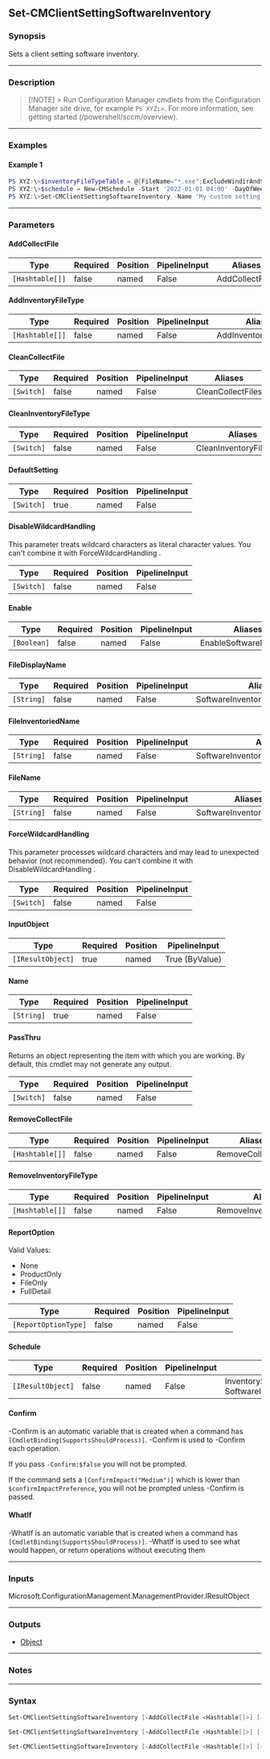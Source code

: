 Set-CMClientSettingSoftwareInventory
------------------------------------




### Synopsis
Sets a client setting software inventory.



---


### Description

> [!NOTE] > Run Configuration Manager cmdlets from the Configuration Manager site drive, for example `PS XYZ:>`. For more information, see getting started (/powershell/sccm/overview).



---


### Examples
#### Example 1
```PowerShell
PS XYZ:\>$inventoryFileTypeTable = @{FileName="*.exe";ExcludeWindirAndSubfolders=$True;ExcludeEncryptedAndCompressedFiles=$True;Subdirectories=$True;Path='All client hard disks'}
PS XYZ:\>$schedule = New-CMSchedule -Start '2022-01-01 04:00' -DayOfWeek Sunday -WeekOrder First
PS XYZ:\>Set-CMClientSettingSoftwareInventory -Name 'My custom setting' -Enable $true -Schedule $schedule -AddInventoryFileType $inventoryFileTypeTable
```



---


### Parameters
#### **AddCollectFile**








|Type           |Required|Position|PipelineInput|Aliases        |
|---------------|--------|--------|-------------|---------------|
|`[Hashtable[]]`|false   |named   |False        |AddCollectFiles|



#### **AddInventoryFileType**








|Type           |Required|Position|PipelineInput|Aliases              |
|---------------|--------|--------|-------------|---------------------|
|`[Hashtable[]]`|false   |named   |False        |AddInventoryFileTypes|



#### **CleanCollectFile**








|Type      |Required|Position|PipelineInput|Aliases          |
|----------|--------|--------|-------------|-----------------|
|`[Switch]`|false   |named   |False        |CleanCollectFiles|



#### **CleanInventoryFileType**








|Type      |Required|Position|PipelineInput|Aliases                |
|----------|--------|--------|-------------|-----------------------|
|`[Switch]`|false   |named   |False        |CleanInventoryFileTypes|



#### **DefaultSetting**








|Type      |Required|Position|PipelineInput|
|----------|--------|--------|-------------|
|`[Switch]`|true    |named   |False        |



#### **DisableWildcardHandling**

This parameter treats wildcard characters as literal character values. You can't combine it with ForceWildcardHandling .






|Type      |Required|Position|PipelineInput|
|----------|--------|--------|-------------|
|`[Switch]`|false   |named   |False        |



#### **Enable**








|Type       |Required|Position|PipelineInput|Aliases                |
|-----------|--------|--------|-------------|-----------------------|
|`[Boolean]`|false   |named   |False        |EnableSoftwareInventory|



#### **FileDisplayName**








|Type      |Required|Position|PipelineInput|Aliases                         |
|----------|--------|--------|-------------|--------------------------------|
|`[String]`|false   |named   |False        |SoftwareInventoryFileDisplayName|



#### **FileInventoriedName**








|Type      |Required|Position|PipelineInput|Aliases                             |
|----------|--------|--------|-------------|------------------------------------|
|`[String]`|false   |named   |False        |SoftwareInventoryFileInventoriedName|



#### **FileName**








|Type      |Required|Position|PipelineInput|Aliases                  |
|----------|--------|--------|-------------|-------------------------|
|`[String]`|false   |named   |False        |SoftwareInventoryFileName|



#### **ForceWildcardHandling**

This parameter processes wildcard characters and may lead to unexpected behavior (not recommended). You can't combine it with DisableWildcardHandling .






|Type      |Required|Position|PipelineInput|
|----------|--------|--------|-------------|
|`[Switch]`|false   |named   |False        |



#### **InputObject**








|Type             |Required|Position|PipelineInput |
|-----------------|--------|--------|--------------|
|`[IResultObject]`|true    |named   |True (ByValue)|



#### **Name**








|Type      |Required|Position|PipelineInput|
|----------|--------|--------|-------------|
|`[String]`|true    |named   |False        |



#### **PassThru**

Returns an object representing the item with which you are working. By default, this cmdlet may not generate any output.






|Type      |Required|Position|PipelineInput|
|----------|--------|--------|-------------|
|`[Switch]`|false   |named   |False        |



#### **RemoveCollectFile**








|Type           |Required|Position|PipelineInput|Aliases           |
|---------------|--------|--------|-------------|------------------|
|`[Hashtable[]]`|false   |named   |False        |RemoveCollectFiles|



#### **RemoveInventoryFileType**








|Type           |Required|Position|PipelineInput|Aliases                 |
|---------------|--------|--------|-------------|------------------------|
|`[Hashtable[]]`|false   |named   |False        |RemoveInventoryFileTypes|



#### **ReportOption**





Valid Values:

* None
* ProductOnly
* FileOnly
* FullDetail






|Type                |Required|Position|PipelineInput|
|--------------------|--------|--------|-------------|
|`[ReportOptionType]`|false   |named   |False        |



#### **Schedule**








|Type             |Required|Position|PipelineInput|Aliases                                        |
|-----------------|--------|--------|-------------|-----------------------------------------------|
|`[IResultObject]`|false   |named   |False        |InventorySchedule<br/>SoftwareInventorySchedule|



#### **Confirm**
-Confirm is an automatic variable that is created when a command has ```[CmdletBinding(SupportsShouldProcess)]```.
-Confirm is used to -Confirm each operation.

If you pass ```-Confirm:$false``` you will not be prompted.


If the command sets a ```[ConfirmImpact("Medium")]``` which is lower than ```$confirmImpactPreference```, you will not be prompted unless -Confirm is passed.

#### **WhatIf**
-WhatIf is an automatic variable that is created when a command has ```[CmdletBinding(SupportsShouldProcess)]```.
-WhatIf is used to see what would happen, or return operations without executing them


---


### Inputs
Microsoft.ConfigurationManagement.ManagementProvider.IResultObject





---


### Outputs
* [Object](https://learn.microsoft.com/en-us/dotnet/api/System.Object)






---


### Notes




---


### Syntax
```PowerShell
Set-CMClientSettingSoftwareInventory [-AddCollectFile <Hashtable[]>] [-AddInventoryFileType <Hashtable[]>] [-CleanCollectFile] [-CleanInventoryFileType] -DefaultSetting [-DisableWildcardHandling] [-Enable <Boolean>] [-FileDisplayName <String>] [-FileInventoriedName <String>] [-FileName <String>] [-ForceWildcardHandling] [-PassThru] [-RemoveCollectFile <Hashtable[]>] [-RemoveInventoryFileType <Hashtable[]>] [-ReportOption {None | ProductOnly | FileOnly | FullDetail}] [-Schedule <IResultObject>] [-Confirm] [-WhatIf] [<CommonParameters>]
```
```PowerShell
Set-CMClientSettingSoftwareInventory [-AddCollectFile <Hashtable[]>] [-AddInventoryFileType <Hashtable[]>] [-CleanCollectFile] [-CleanInventoryFileType] [-DisableWildcardHandling] [-Enable <Boolean>] [-FileDisplayName <String>] [-FileInventoriedName <String>] [-FileName <String>] [-ForceWildcardHandling] -InputObject <IResultObject> [-PassThru] [-RemoveCollectFile <Hashtable[]>] [-RemoveInventoryFileType <Hashtable[]>] [-ReportOption {None | ProductOnly | FileOnly | FullDetail}] [-Schedule <IResultObject>] [-Confirm] [-WhatIf] [<CommonParameters>]
```
```PowerShell
Set-CMClientSettingSoftwareInventory [-AddCollectFile <Hashtable[]>] [-AddInventoryFileType <Hashtable[]>] [-CleanCollectFile] [-CleanInventoryFileType] [-DisableWildcardHandling] [-Enable <Boolean>] [-FileDisplayName <String>] [-FileInventoriedName <String>] [-FileName <String>] [-ForceWildcardHandling] -Name <String> [-PassThru] [-RemoveCollectFile <Hashtable[]>] [-RemoveInventoryFileType <Hashtable[]>] [-ReportOption {None | ProductOnly | FileOnly | FullDetail}] [-Schedule <IResultObject>] [-Confirm] [-WhatIf] [<CommonParameters>]
```

